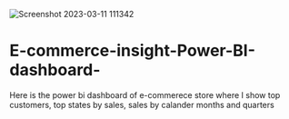 ![Screenshot 2023-03-11 111342](https://user-images.githubusercontent.com/113547599/225991976-a6a6f22a-6705-489b-8266-c4c6d3e60376.png)
# E-commerce-insight-Power-BI-dashboard-
Here is the power bi dashboard of e-commerece store where I show top customers, top states by sales, sales by calander months and quarters

